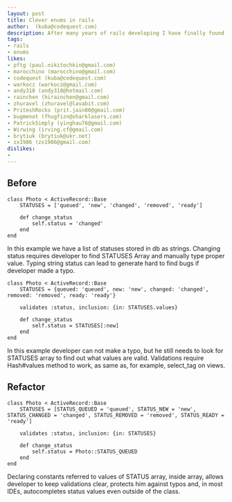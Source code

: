 ```yaml
---
layout: post
title: Clever enums in rails
author:  (kuba@codequest.com)
description: After many years of rails developing I have finally found satisfying solution to implement enums in rails.
tags:
- rails
- enums
likes:
- pftg (paul.nikitochkin@gmail.com)
- marocchino (marocchino@gmail.com)
- codequest (kuba@codequest.com)
- warkocz (warkocz@gmail.com)
- andy318 (andy318@hotmail.com)
- rainchen (hirainchen@gmail.com)
- zhuravel (zhuravel@lavabit.com)
- PriteshRocks (prit.jain86@gmail.com)
- bugmenot (fhugfizn@sharklasers.com)
- PatrickSimply (yinghau76@gmail.com)
- Wirwing (irving.cf@gmail.com)
- brytiuk (brytiuk@ukr.net)
- zx1986 (zx1986@gmail.com)
dislikes:
-
---
```

## Before

    class Photo < ActiveRecord::Base
    	STATUSES = ['queued', 'new', 'changed', 'removed', 'ready']

        def change_status
    	    self.status = 'changed'
        end
    end

In this example we have a list of statuses stored in db as strings. Changing status requires developer to find STATUSES Array and manually type proper value. Typing string status can lead to generate hard to find bugs if developer made a typo.

    class Photo < ActiveRecord::Base
        STATUSES = {queued: 'queued', new: 'new', changed: 'changed', removed: 'removed', ready: 'ready'}

        validates :status, inclusion: {in: STATUSES.values}

        def change_status
            self.status = STATUSES[:new]
        end
    end

In this example developer can not make a typo, but he still needs to look for STATUSES array to find out what values are valid. Validations require Hash#values method to work, as same as, for example, select_tag on views.

## Refactor

    class Photo < ActiveRecord::Base
        STATUSES = [STATUS_QUEUED = 'queued', STATUS_NEW = 'new', STATUS_CHANGED = 'changed', STATUS_REMOVED = 'removed', STATUS_READY = 'ready']

        validates :status, inclusion: {in: STATUSES}

        def change_status
            self.status = Photo::STATUS_QUEUED
        end
    end

Declaring constants referred to values of STATUS array, inside array, allows developer to keep validations clear, protects him against typos and, in most IDEs, autocompletes status values even outside of the class.

